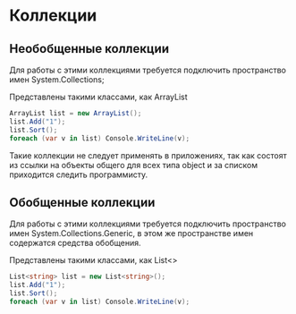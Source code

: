# Коллекции

## Необобщенные коллекции
Для работы с этими коллекциями требуется подключить пространство имен System.Collections;

Представлены такими классами, как ArrayList
```csharp
ArrayList list = new ArrayList();
list.Add("1");
list.Sort();
foreach (var v in list) Console.WriteLine(v);
```
Такие коллекции не следует применять в приложениях, так как состоят из ссылки на объекты общего для всех типа object и за списком приходится следить программисту.

## Обобщенные коллекции
Для работы с этими коллекциями требуется подключить пространство имен System.Collections.Generic, в этом же пространстве имен содержатся средства обобщения. 

Представлены такими классами, как List<>
```csharp
List<string> list = new List<string>();
list.Add("1");
list.Sort();
foreach (var v in list) Console.WriteLine(v);
```





